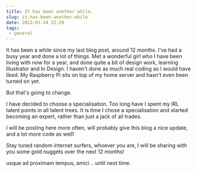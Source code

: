 ```yaml
---
title: It has been another while.
slug: it-has-been-another-while
date: 2013-01-24 22:29
tags: 
 - general
---
```

It has been a while since my last blog post, around 12 months. I've had a busy year and done a lot of things. Met a wonderful girl who I have been living with now for a year, and done quite a bit of design work, learning Illustrator and In Design. I haven't done as much real coding as I would have liked. My Raspberry Pi sits on top of my home server and hasn't even been turned on yet.

But that's going to change.

I have decided to choose a specialisation. Too long have I spent my IRL talent points in all talent trees. It is time I chose a specialisation and started becoming an expert, rather than just a jack of all trades.

I will be posting here more often, will probably give this blog a nice update, and a lot more code as well!

Stay tuned random internet surfers, whoever you are, I will be sharing with you some gold nuggets over the next 12 months!

usque ad proximam tempus, amici .. until next time.
